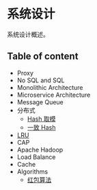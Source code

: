 # 系统设计
系统设计概述。

## Table of content
- Proxy
- No SQL and SQL
- Monolithic Architecture
- Microservice Architecture
- Message Queue
- 分布式
  - [Hash 取模](docs\Hash-mod-N.md)
  - [一致 Hash](docs\Consistent-hash.md)
- [LRU](docs\LRU.md)
- CAP
- Apache Hadoop
- Load Balance
- Cache
- Algorithms
  - [红包算法](src\main\java\io\github\wdpm\algorithms\RedPacket.java)